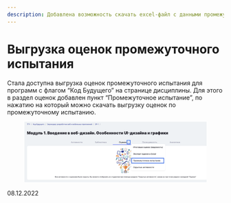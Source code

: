 ```yaml
---
description: Добавлена возможность скачать excel-файл с данными промежуточного испытания
---
```


# Выгрузка оценок промежуточного испытания

Стала доступна выгрузка оценок промежуточного испытания для программ с флагом “Код Будущего” на странице дисциплины. Для этого в раздел оценок добавлен пункт “Промежуточное испытание”, по нажатию на который можно скачать выгрузку оценок по промежуточному испытанию.

<figure><img src="../../.gitbook/assets/image (641).png" alt=""><figcaption></figcaption></figure>

08.12.2022

